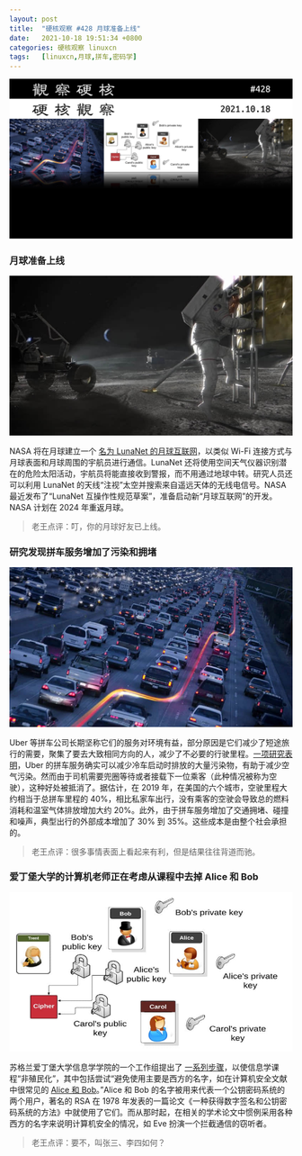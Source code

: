 ```yaml
---
layout: post
title:	"硬核观察 #428 月球准备上线"
date:	2021-10-18 19:51:34 +0800 
categories:	硬核观察 linuxcn 
tags:	[linuxcn,月球,拼车,密码学]
---
```



![](/Asserts/Images/album/202110/18/195025ggo474p3tgt4f334.jpg)


### 月球准备上线


![](/Asserts/Images/album/202110/18/195038a3f63j2pcp922wjz.jpg)


NASA 将在月球建立一个 [名为 LunaNet 的月球互联网](https://www.autoevolution.com/news/connectivity-in-space-the-moon-will-soon-have-its-own-internet-171863.html)，以类似 Wi-Fi 连接方式与月球表面和月球周围的宇航员进行通信。LunaNet 还将使用空间天气仪器识别潜在的危险太阳活动，宇航员将能直接收到警报，而不用通过地球中转。研究人员还可以利用 LunaNet 的天线“注视”太空并搜索来自遥远天体的无线电信号。NASA 最近发布了“LunaNet 互操作性规范草案”，准备启动新“月球互联网”的开发。NASA 计划在 2024 年重返月球。



> 
> 老王点评：叮，你的月球好友已上线。
> 
> 
> 


### 研究发现拼车服务增加了污染和拥堵


![](/Asserts/Images/album/202110/18/195056vmy35qtu9jvikkzi.jpg)


Uber 等拼车公司长期坚称它们的服务对环境有益，部分原因是它们减少了短途旅行的需要，聚集了要去大致相同方向的人，减少了不必要的行驶里程。[一项研究表明](https://www.nytimes.com/2021/10/17/opinion/uber-lyft.html)，Uber 的拼车服务确实可以减少冷车启动时排放的大量污染物，有助于减少空气污染。然而由于司机需要兜圈等待或者接载下一位乘客（此种情况被称为空驶），这种好处被抵消了。据估计，在 2019 年，在美国的六个城市，空驶里程大约相当于总拼车里程的 40%，相比私家车出行，没有乘客的空驶会导致总的燃料消耗和温室气体排放增加大约 20%。此外，由于拼车服务增加了交通拥堵、碰撞和噪声，典型出行的外部成本增加了 30% 到 35%。这些成本是由整个社会承担的。



> 
> 老王点评：很多事情表面上看起来有利，但是结果往往背道而驰。
> 
> 
> 


### 爱丁堡大学的计算机老师正在考虑从课程中去掉 Alice 和 Bob


![](/Asserts/Images/album/202110/18/195113ll55o9jvhelkkjve.jpg)


苏格兰爱丁堡大学信息学学院的一个工作组提出了 [一系列步骤](https://www.theregister.com/2021/10/15/computer_scientist_terminology/)，以使信息学课程“非殖民化”，其中包括尝试“避免使用主要是西方的名字，如在计算机安全文献中很常见的 [Alice 和 Bob](https://en.wikipedia.org/w/index.php?title=Alice_and_Bob&oldid=1048184437)。”Alice 和 Bob 的名字被用来代表一个公钥密码系统的两个用户，著名的 RSA 在 1978 年发表的一篇论文《一种获得数字签名和公钥密码系统的方法》中就使用了它们。而从那时起，在相关的学术论文中惯例采用各种西方的名字来说明计算机安全的情况，如 Eve 扮演一个拦截通信的窃听者。



> 
> 老王点评：要不，叫张三、李四如何？
> 
> 
>
